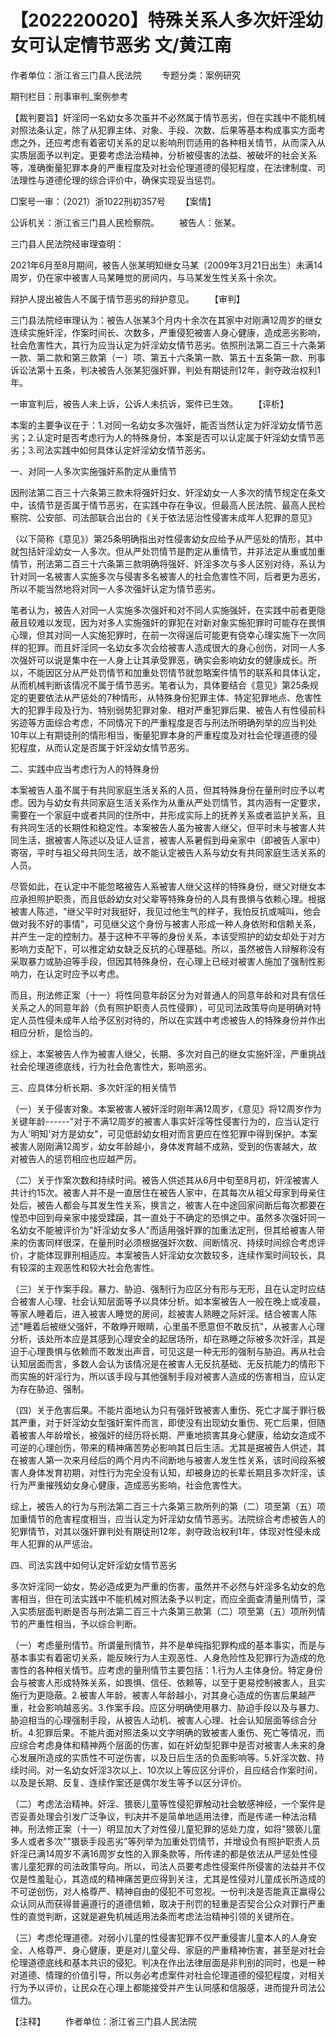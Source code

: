 # 【202220020】特殊关系人多次奸淫幼女可认定情节恶劣 文/黄江南

作者单位：浙江省三门县人民法院 　　专题分类：案例研究

期刊栏目：刑事审判_案例参考

【裁判要旨】奸淫同一名幼女多次虽并不必然属于情节恶劣，但在实践中不能机械对照法条认定，除了从犯罪主体、对象、手段、次数、后果等基本构成事实方面考虑之外，还应考虑有着密切关系的足以影响刑罚适用的各种相关情节，从而深入从实质层面予以判定。更要考虑法治精神，分析被侵害的法益、被破坏的社会关系等，准确衡量犯罪本身的严重程度及对社会伦理道德的侵犯程度，在法律制度、司法理性与道德伦理的综合评价中，确保实现妥当惩罚。

□案号一审：（2021）浙1022刑初357号 　　【案情】

公诉机关：浙江省三门县人民检察院。 　　被告人：张某。

三门县人民法院经审理查明：

2021年6月至8月期间，被告人张某明知继女马某（2009年3月21日出生）未满14周岁，仍在家中被害人马某睡觉的房间内，与马某发生性关系十余次。

辩护人提出被告人不属于情节恶劣的辩护意见。 　　【审判】

三门县法院经审理认为：被告人张某3个月内十余次在其家中对刚满12周岁的继女连续实施奸淫，作案时间长、次数多，严重侵犯被害人身心健康，造成恶劣影响，社会危害性大，其行为应当认定为奸淫幼女情节恶劣。依照刑法第二百三十六条第一款、第二款和第三款第（一）项、第五十六条第一款、第五十五条第一款、刑事诉讼法第十五条，判决被告人张某犯强奸罪，判处有期徒刑12年，剥夺政治权利1年。

一审宣判后，被告人未上诉，公诉人未抗诉，案件已生效。 　　【评析】

本案的主要争议在于：1.对同一名幼女多次强奸，能否当然认定为奸淫幼女情节恶劣；2.认定时是否考虑行为人的特殊身份，本案是否可以认定属于奸淫幼女情节恶劣；3.司法实践中如何具体认定奸淫幼女情节恶劣。

一、对同一人多次实施强奸系酌定从重情节

因刑法第二百三十六条第三款未将强奸妇女、奸淫幼女一人多次的情节规定在条文中，该情节是否属于情节恶劣，在实践中存在争议。但最高人民法院、最高人民检察院、公安部、司法部联合出台的《关于依法惩治性侵害未成年人犯罪的意见》

（以下简称《意见》）第25条明确指出对性侵害幼女应给予从严惩处的情形，其中就包括奸淫幼女一人多次。但从严处罚情节是酌定从重情节，并非法定从重或加重情节，刑法第二百三十六条第三款明确将强奸、奸淫多次与多人区别对待，系认为针对同一名被害人实施多次与侵害多名被害人的社会危害性不同，后者更为恶劣，所以不能当然地将对同一人多次强奸认定为情节恶劣。

笔者认为，被告人对同一人实施多次强奸和对不同人实施强奸，在实践中前者更隐蔽且较难以发现，因为对多人实施强奸的罪犯在对新对象实施犯罪时可能存在畏惧心理，但其对同一人实施犯罪时，在前一次得逞后可能更有侥幸心理实施下一次同样的犯罪。而且奸淫同一名幼女多次会给被害人造成很大的身心创伤，对同一人多次强奸可以说是集中在一人身上让其承受罪恶，确实会影响幼女的健康成长。所以，不能因区分从严处罚情节和加重处罚情节就忽略案件情节的联系和具体认定，从而机械判断该情况不属于情节恶劣。笔者认为，具体要结合《意见》第25条规定的更要依法从严惩处的7种情形，从特殊身份犯罪主体、特定犯罪地点、危害性大的犯罪手段及行为、特别弱势犯罪对象、相对严重犯罪后果、被告人有性侵前科劣迹等方面综合考虑，不同情况下的严重程度是否与刑法所明确列举的应当判处10年以上有期徒刑的情形相当，衡量犯罪本身的严重程度及对社会伦理道德的侵犯程度，从而认定是否属于奸淫幼女情节恶劣。

二、实践中应当考虑行为人的特殊身份

本案被告人虽不属于有共同家庭生活关系的人员，但其特殊身份在量刑时应予以考虑。因为与幼女有共同家庭生活关系作为从重从严处罚情节，其内涵有一定要求，需要在一个家庭中或者共同的住所中，并形成实际上的抚养关系或者监护关系，且有共同生活的长期性和稳定性。本案被告人虽为被害人继父，但平时未与被害人共同生活，据被害人陈述以及证人证言，被害人系暑假到母亲家中（即被告人家中）寄宿，平时与祖父母共同生活，故不能认定被告人系与幼女有共同家庭生活关系的人员。

尽管如此，在认定中不能忽略被告人系被害人继父这样的特殊身份，继父对继女本应承担照护职责，而且低龄幼女对父辈等特殊身份的人具有畏惧与依赖心理。根据被害人陈述，"继父平时对我挺好，我见过他生气的样子，我怕反抗或喊叫，他会做对我不好的事情"，可见继父这个身份与被害人形成一种人身依附和信赖关系，并产生一定的控制力。基于这种不平等的身份关系，本该受照护的幼女却处于对方影响力支配下，可以推定幼女缺乏反抗的心理基础。所以，虽然被告人辩解称没有采取暴力或胁迫等手段，但因其特殊身份，在心理上已经对被害人施加了强制性影响力，在认定时应予以考虑。

而且，刑法修正案（十一）将性同意年龄区分为对普通人的同意年龄和对具有信任关系之人的同意年龄（负有照护职责人员性侵罪），可见司法政策导向是明确对特定人员性侵未成年人给予区别对待的，所以在实践中考虑被告人的特殊身份并作出相应分析，是恰当的。

综上，本案被告人作为被害人继父，长期、多次对自己的继女实施奸淫，严重挑战社会伦理道德底线，行为社会危害性大，影响恶劣。

三、应具体分析长期、多次奸淫的相关情节

（一）关于侵害对象。本案被害人被奸淫时刚年满12周岁，《意见》将12周岁作为关键年龄------"对于不满12周岁的被害人事实奸淫等性侵害行为的，应当认定行为人'明知'对方是幼女"，可见低龄幼女相对而言更应在性犯罪中得到保护。本案被害人刚刚满12周岁，幼女年龄越小，身体发育越不成熟，受到的伤害越大，故对被告人的惩罚相应也应越严厉。

（二）关于作案次数和持续时间。被告人供述其从6月中旬至8月初，奸淫被害人共计约15次。被害人并不是一直居住在被告人家中，在其每次从祖父母家到母亲住处后，被告人都会与其发生性关系，换言之，被害人在中途回家间断后每次都要在惶恐中回到母亲家中接受蹂躏，其一直处于不确定的恐惧之中。虽然多次强奸同一名幼女不能被评价为"奸淫幼女多人"而适用强奸罪的加重法定刑，但其给被害人带来的伤害同样很深，在量刑时必须根据强奸次数、间断情况、持续时间综合考虑评价，才能体现罪刑相适应。本案被告人奸淫幼女次数较多，连续作案时间较长，具有较深的主观恶性和较大社会危害性。

（三）关于作案手段。暴力、胁迫、强制行为应区分有形与无形，且在认定时应结合被害人心理、社会认知层面等予以具体分析。如本案被告人一般在晚上或凌晨，等家人睡着后，进入被害人睡觉的房间，趁被害人熟睡之际奸淫。结合被害人陈述"睡着后被继父强奸，不敢睁开眼睛，心里虽不愿意但不敢反抗"，从被害人心理分析，该处所本应是其感到心理安全的起居场所，却在熟睡之际被多次奸淫，其是迫于心理畏惧与依赖而不敢发出声音，可见这是一种无形的强制与胁迫。再从社会认知层面而言，多数人会认为该情况是在被害人无反抗基础、无反抗能力的情形下而实施的奸淫行为，所以该手段与其他强制手段对被害人造成的伤害相当，应认定为存在胁迫、强制。

（四）关于危害后果。不能片面地认为只有强奸致被害人重伤、死亡才属于罪行极其严重，对于奸淫幼女型强奸案件而言，即使没有出现幼女重伤、死亡后果，但随着被害人年龄增长，被强奸的经历将长期、严重地损害其身心健康，给幼女造成不可逆的心理创伤，带来的精神痛苦势必影响其日后生活。尤其是据被告人供述，其在被害人第一次来月经后的两个月内不间断地与被害人发生性关系，该时间段系被害人身体发育初期，对性行为完全没有认知，却被身边的长辈长期且多次奸淫，该行为严重摧残幼女身心健康，造成恶劣影响，社会危害性大。

综上，被告人的行为与刑法第二百三十六条第三款所列的第（二）项至第（五）项加重情节的危害程度相当，应当认定为奸淫幼女情节恶劣。法院综合考虑被告人的犯罪情节，对其以强奸罪判处有期徒刑12年，剥夺政治权利1年，体现对性侵未成年人犯罪的从严惩治。

四、司法实践中如何认定奸淫幼女情节恶劣

多次奸淫同一幼女，势必造成更为严重的伤害，虽然并不必然与奸淫多名幼女的危害相当，但在司法实践中不能机械对照法条予以判定，而应全面查清量刑情节，深入实质层面判断是否与刑法第二百三十六条第三款第（二）项至第（五）项所列情节的严重性相当，予以综合判断。

（一）考虑量刑情节。所谓量刑情节，并不是单纯指犯罪构成的基本事实，而是与基本事实有着密切关系，能反映行为人主观恶性、人身危险性及犯罪行为造成的危害性的各种相关情节。应考虑的量刑情节主要包括：1.行为人主体身份。特定身份会与被害人形成特殊关系，如畏惧、信任、依赖等，以至于更易控制被害人，且实施行为更隐蔽。2.被害人年龄。被害人年龄越小，对其身心造成的伤害后果越严重，社会影响越恶劣。3.作案手段。应区分明确使用暴力、胁迫手段以及与暴力、胁迫相当的心理强制手段，从被告人动机、被害人心理、社会认知层面等综合分析。4.犯罪后果。不能片面对照法条以文字明确的致被害人重伤、死亡等情况，而应综合考虑身体和精神两个层面的伤害，如在奸幼型犯罪中是否对被害人未来的身心发展所造成的实质性不可逆伤害，以及日后生活的负面影响等。5.奸淫次数、持续时间。对一名幼女奸淫3次以上、10次以上等应区分评价，且应结合作案时间，以及是长期、反复、连续作案还是偶尔发生等予以区分评价。

（二）考虑法治精神。奸淫、猥亵儿童等性侵犯罪触动社会敏感神经，一个案件是否妥善处理会引发广泛争议，判决并不是简单地适用法律，而是传递一种法治精神。刑法修正案（十一）明显加大了对性侵儿童犯罪的惩处力度，如将"猥亵儿童多人或者多次""猥亵手段恶劣"等列举为加重处罚情节，并增设负有照护职责人员奸淫已满14周岁不满16周岁女性的入罪条款等，所传递的都是依法从严惩处性侵害儿童犯罪的司法政策导向。所以，司法人员要考虑性侵案件所侵害的法益并不仅仅是性羞耻心，其造成的精神痛苦更应得到关注，尤其是性侵对儿童成长所造成的不可逆创伤，对人格尊严、精神自由的侵犯不可忽视。一份判决是否能真正赢得公众认同从而获得普遍遵行的道德信赖，取决于刑罚的轻重是否契合公众对罪行严重性的直觉判断，这就是避免机械适用法条而考虑法治精神引领的关键所在。

（三）考虑伦理道德。对弱小儿童的性侵害犯罪不仅严重侵害儿童本人的人身安全、人格尊严、身心健康，更是对儿童父母、家庭的严重精神伤害，甚至是对社会伦理道德底线和基本共识的侵犯。判决在作出法律层面是非判别的同时，也是一种对道德、情理的价值引导，所以务必考虑案件对社会伦理道德的侵犯程度，对相关行为予以评价，让民众在心理上都能接受并产生认同感和信服感，进而提升司法公信力。

【注释】 　　作者单位：浙江省三门县人民法院